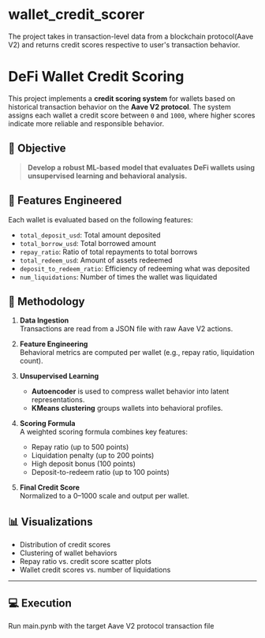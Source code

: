 # wallet_credit_scorer
The project takes in transaction-level data from a blockchain protocol(Aave V2) and returns credit scores respective to user's transaction behavior.
# DeFi Wallet Credit Scoring

This project implements a **credit scoring system** for wallets based on historical transaction behavior on the **Aave V2 protocol**. The system assigns each wallet a credit score between `0` and `1000`, where higher scores indicate more reliable and responsible behavior.

## 📌 Objective

> **Develop a robust ML-based model that evaluates DeFi wallets using unsupervised learning and behavioral analysis.**

## 🧠 Features Engineered

Each wallet is evaluated based on the following features:

- `total_deposit_usd`: Total amount deposited
- `total_borrow_usd`: Total borrowed amount
- `repay_ratio`: Ratio of total repayments to total borrows
- `total_redeem_usd`: Amount of assets redeemed
- `deposit_to_redeem_ratio`: Efficiency of redeeming what was deposited
- `num_liquidations`: Number of times the wallet was liquidated

## 🔧 Methodology

1. **Data Ingestion**  
   Transactions are read from a JSON file with raw Aave V2 actions.

2. **Feature Engineering**  
   Behavioral metrics are computed per wallet (e.g., repay ratio, liquidation count).

3. **Unsupervised Learning**  
   - **Autoencoder** is used to compress wallet behavior into latent representations.
   - **KMeans clustering** groups wallets into behavioral profiles.

4. **Scoring Formula**  
   A weighted scoring formula combines key features:
   - Repay ratio (up to 500 points)
   - Liquidation penalty (up to 200 points)
   - High deposit bonus (100 points)
   - Deposit-to-redeem ratio (up to 100 points)

5. **Final Credit Score**  
   Normalized to a 0–1000 scale and output per wallet.

## 📊 Visualizations

- Distribution of credit scores
- Clustering of wallet behaviors
- Repay ratio vs. credit score scatter plots
- Wallet credit scores vs. number of liquidations

---
## 💻 Execution
Run main.pynb with the target Aave V2 protocol transaction file


